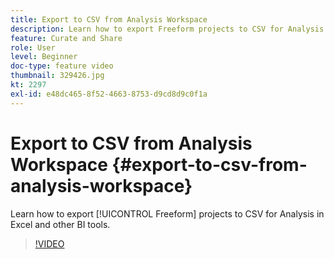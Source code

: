 ```yaml
---
title: Export to CSV from Analysis Workspace
description: Learn how to export Freeform projects to CSV for Analysis in Excel and other BI tools.
feature: Curate and Share
role: User
level: Beginner
doc-type: feature video
thumbnail: 329426.jpg
kt: 2297
exl-id: e48dc465-8f52-4663-8753-d9cd8d9c0f1a
---
```

# Export to CSV from Analysis Workspace {#export-to-csv-from-analysis-workspace}

Learn how to export [!UICONTROL Freeform] projects to CSV for Analysis in Excel and other BI tools.

>[!VIDEO](https://video.tv.adobe.com/v/24712/?quality=12)
